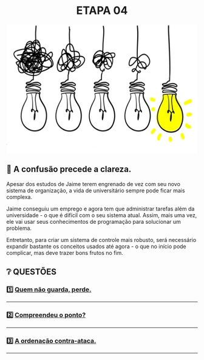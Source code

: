 
<div align="center">
  <h1>ETAPA 04</h1>
    <img src="../assets/simplificando.png" align="center" style="width: 600px; height: 340px;" />
  </p>
</div>

## 📝 A confusão precede a clareza.

Apesar dos estudos de Jaime terem engrenado de vez com seu novo sistema de organização, a vida de universitário sempre pode ficar mais complexa.

Jaime conseguiu um emprego e agora tem que administrar tarefas além da universidade - o que é difícil com o seu sistema atual. Assim, mais uma vez, ele vai usar seus conhecimentos de programação para solucionar um problema.

Entretanto, para criar um sistema de controle mais robusto, será necessário expandir bastante os conceitos usados até agora - o que no início pode complicar, mas deve trazer bons frutos no fim.

## ❔ QUESTÕES

### 1️⃣ [Quem não guarda, perde.](questao1/descricao.md)

---

### 2️⃣ [Compreendeu o ponto?](questao2/descricao.md)

---

### 3️⃣ [A ordenação contra-ataca.](questao3/descricao.md)

---